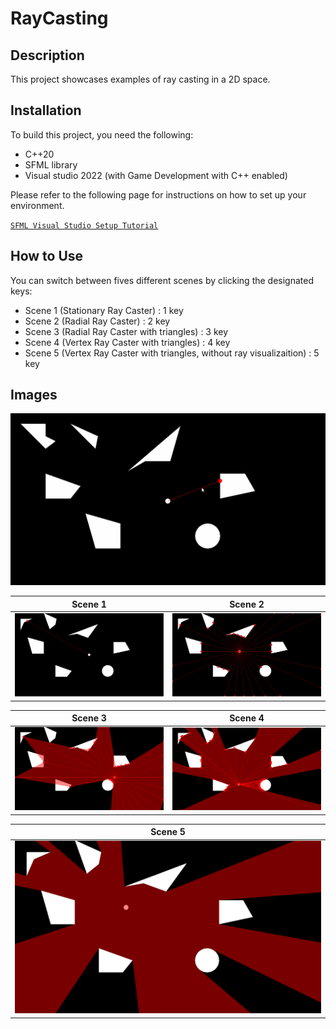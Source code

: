 # RayCasting

## Description
This project showcases examples of ray casting in a 2D space.

## Installation
To build this project, you need the following:
* C++20
* SFML library
* Visual studio 2022 (with Game Development with C++ enabled)

Please refer to the following page for instructions on how to set up your environment.

[```SFML Visual Studio Setup Tutorial```](https://www.sfml-dev.org/tutorials/2.6/start-vc.php)

## How to Use
You can switch between fives different scenes by clicking the designated keys:
* Scene 1 (Stationary Ray Caster) : 1 key
* Scene 2 (Radial Ray Caster) : 2 key
* Scene 3 (Radial Ray Caster with triangles) : 3 key
* Scene 4 (Vertex Ray Caster with triangles) : 4 key
* Scene 5 (Vertex Ray Caster with triangles, without ray visualizaition) : 5 key
## Images

![SceneGif](./images/RayCast.gif)

| Scene 1 | Scene 2 |
| --- | --- |
| ![Scene1](./images/1.PNG) | ![Scene2](./images/2.PNG) |

| Scene 3 | Scene 4 |
| --- | --- |
| ![Scene3](./images/3.PNG) | ![Scene4](./images/4.PNG) |

| Scene 5                   |
|---------------------------| 
| ![Scene5](./images/5.PNG) | 
